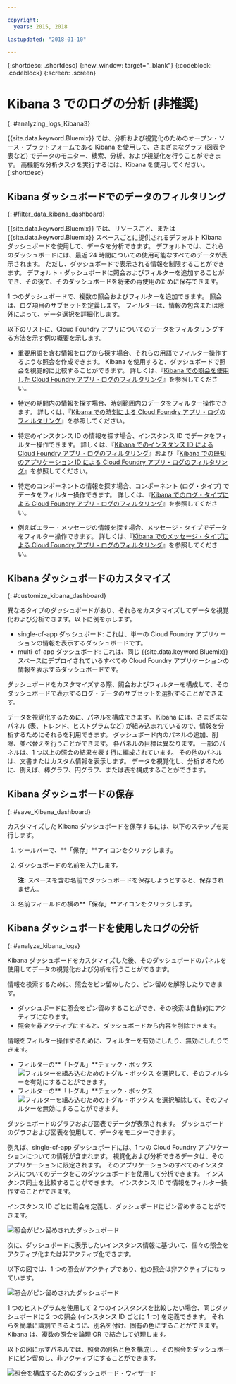 ```yaml
---

copyright:
  years: 2015, 2018

lastupdated: "2018-01-10"

---
```


{:shortdesc: .shortdesc}
{:new_window: target="_blank"}
{:codeblock: .codeblock}
{:screen: .screen}

# Kibana 3 でのログの分析 (非推奨)
{: #analyzing_logs_Kibana3}

{{site.data.keyword.Bluemix}} では、分析および視覚化のためのオープン・ソース・プラットフォームである Kibana を使用して、さまざまなグラフ (図表や表など) でデータのモニター、検索、分析、および視覚化を行うことができます。 高機能な分析タスクを実行するには、Kibana を使用してください。
{:shortdesc}


## Kibana ダッシュボードでのデータのフィルタリング
{: #filter_data_kibana_dashboard}

{{site.data.keyword.Bluemix}} では、リソースごと、または {{site.data.keyword.Bluemix}} スペースごとに提供されるデフォルト Kibana ダッシュボードを使用して、データを分析できます。 デフォルトでは、これらのダッシュボードには、最近 24 時間についての使用可能なすべてのデータが表示されます。 ただし、ダッシュボードで表示される情報を制限することができます。 デフォルト・ダッシュボードに照会およびフィルターを追加することができ、その後で、そのダッシュボードを将来の再使用のために保存できます。

1 つのダッシュボードで、複数の照会およびフィルターを追加できます。 照会は、ログ項目のサブセットを定義します。  フィルターは、情報の包含または除外によって、データ選択を詳細化します。 

以下のリストに、Cloud Foundry アプリについてのデータをフィルタリングする方法を示す例の概要を示します。
* 重要用語を含む情報をログから探す場合、それらの用語でフィルター操作するような照会を作成できます。 Kibana を使用すると、ダッシュボードで照会を視覚的に比較することができます。 詳しくは、『[Kibana での照会を使用した Cloud Foundry アプリ・ログのフィルタリング](kibana3/logging_kibana_query.html#logging_kibana_query)』を参照してください。

* 特定の期間内の情報を探す場合、時刻範囲内のデータをフィルター操作できます。 詳しくは、『[Kibana での時刻による Cloud Foundry アプリ・ログのフィルタリング](kibana3/logging_kibana_filter_by_time_period.html#logging_kibana_time_filter)』を参照してください。

* 特定のインスタンス ID の情報を探す場合、インスタンス ID でデータをフィルター操作できます。 詳しくは、『[Kibana でのインスタンス ID による Cloud Foundry アプリ・ログのフィルタリング](kibana3/logging_kibana_filter_by_instance_id.html#logging_kibana_instance_id)』および『[Kibana での既知のアプリケーション ID による Cloud Foundry アプリ・ログのフィルタリング](kibana3/logging_kibana_filter_by_known_application_id.html#logging_kibana_known_application_id)』を参照してください。

* 特定のコンポーネントの情報を探す場合、コンポーネント (ログ・タイプ) でデータをフィルター操作できます。 詳しくは、『[Kibana でのログ・タイプによる Cloud Foundry アプリ・ログのフィルタリング](kibana3/logging_kibana_filter_by_component.html#logging_kibana_component_filter)』を参照してください。

* 例えばエラー・メッセージの情報を探す場合、メッセージ・タイプでデータをフィルター操作できます。 詳しくは、『[Kibana でのメッセージ・タイプによる Cloud Foundry アプリ・ログのフィルタリング](kibana3/logging_kibana_filter_by_message_type.html#logging_kibana_message_type_filter)』を参照してください。

## Kibana ダッシュボードのカスタマイズ
{: #customize_kibana_dashboard}

異なるタイプのダッシュボードがあり、それらをカスタマイズしてデータを視覚化および分析できます。以下に例を示します。
* single-cf-app ダッシュボード: これは、単一の Cloud Foundry アプリケーションの情報を表示するダッシュボードです。  
* multi-cf-app ダッシュボード: これは、同じ {{site.data.keyword.Bluemix}} スペースにデプロイされているすべての Cloud Foundry アプリケーションの情報を表示するダッシュボードです。 

ダッシュボードをカスタマイズする際、照会およびフィルターを構成して、そのダッシュボードで表示するログ・データのサブセットを選択することができます。

データを視覚化するために、パネルを構成できます。 Kibana には、さまざまなパネル (表、トレンド、ヒストグラムなど) が組み込まれているので、情報を分析するためにそれらを利用できます。 ダッシュボード内のパネルの追加、削除、並べ替えを行うことができます。 各パネルの目標は異なります。 一部のパネルは、1 つ以上の照会の結果を表す行に編成されています。 その他のパネルは、文書またはカスタム情報を表示します。 データを視覚化し、分析するために、例えば、棒グラフ、円グラフ、または表を構成することができます。  


## Kibana ダッシュボードの保存
{: #save_Kibana_dashboard}

カスタマイズした Kibana ダッシュボードを保存するには、以下のステップを実行します。

1. ツールバーで、**「保存」**アイコンをクリックします。

2. ダッシュボードの名前を入力します。

    **注:** スペースを含む名前でダッシュボードを保存しようとすると、保存されません。

3. 名前フィールドの横の**「保存」**アイコンをクリックします。



## Kibana ダッシュボードを使用したログの分析
{: #analyze_kibana_logs}

Kibana ダッシュボードをカスタマイズした後、そのダッシュボードのパネルを使用してデータの視覚化および分析を行うことができます。 

情報を検索するために、照会をピン留めしたり、ピン留めを解除したりできます。 

* ダッシュボードに照会をピン留めすることができ、その検索は自動的にアクティブになります。
* 照会を非アクティブにすると、ダッシュボードから内容を削除できます。

情報をフィルター操作するために、フィルターを有効にしたり、無効にしたりできます。 

* フィルターの**「トグル」**チェック・ボックス ![フィルターを組み込むためのトグル・ボックス](images/logging_toggle_include_filter.jpg) を選択して、そのフィルターを有効にすることができます。   
* フィルターの**「トグル」**チェック・ボックス ![フィルターを組み込むためのトグル・ボックス](images/logging_toggle_exclude_filter.jpg) を選択解除して、そのフィルターを無効にすることができます。 

ダッシュボードのグラフおよび図表でデータが表示されます。 ダッシュボードのグラフおよび図表を使用して、データをモニターできます。 

例えば、single-cf-app ダッシュボードには、1 つの Cloud Foundry アプリケーションについての情報が含まれます。 視覚化および分析できるデータは、そのアプリケーションに限定されます。 そのアプリケーションのすべてのインスタンスについてのデータをこのダッシュボードを使用して分析できます。 インスタンス同士を比較することができます。 インスタンス ID で情報をフィルター操作することができます。 

インスタンス ID ごとに照会を定義し、ダッシュボードにピン留めすることができます。 

![照会がピン留めされたダッシュボード](images/logging_kibana_dash_activate_query.jpg)

次に、ダッシュボードに表示したいインスタンス情報に基づいて、個々の照会をアクティブ化または非アクティブ化できます。 

以下の図では、1 つの照会がアクティブであり、他の照会は非アクティブになっています。

![照会がピン留めされたダッシュボード](images/logging_kibana_dash_deactivate_query.jpg)

1 つのヒストグラムを使用して 2 つのインスタンスを比較したい場合、同じダッシュボードに 2 つの照会 (インスタンス ID ごとに 1 つ) を定義できます。 それらを簡単に識別できるように、別名を付け、固有の色にすることができます。 Kibana は、複数の照会を論理 OR で結合して処理します。 

以下の図に示すパネルでは、照会の別名と色を構成し、その照会をダッシュボードにピン留めし、非アクティブにすることができます。

![照会を構成するためのダッシュボード・ウィザード](images/logging_kibana_query_def.jpg)



